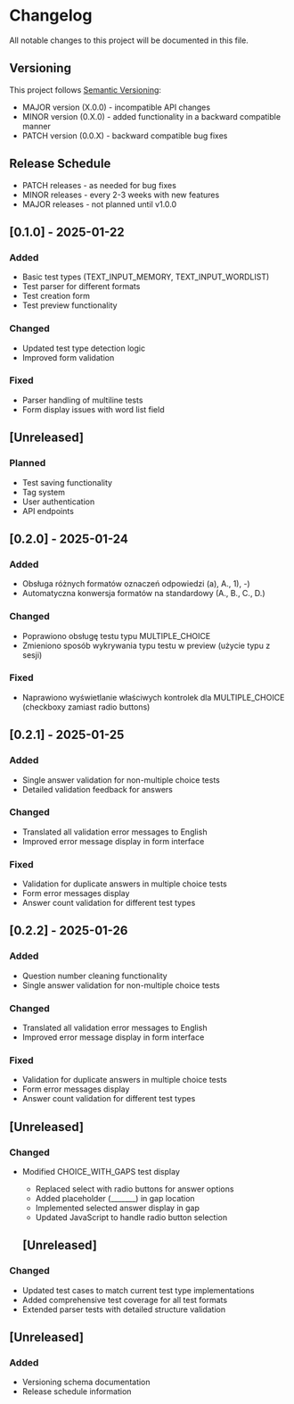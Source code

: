# Changelog
All notable changes to this project will be documented in this file.

## Versioning
This project follows [Semantic Versioning](https://semver.org/):
- MAJOR version (X.0.0) - incompatible API changes
- MINOR version (0.X.0) - added functionality in a backward compatible manner
- PATCH version (0.0.X) - backward compatible bug fixes

## Release Schedule
- PATCH releases - as needed for bug fixes
- MINOR releases - every 2-3 weeks with new features
- MAJOR releases - not planned until v1.0.0

## [0.1.0] - 2025-01-22
### Added
- Basic test types (TEXT_INPUT_MEMORY, TEXT_INPUT_WORDLIST)
- Test parser for different formats
- Test creation form
- Test preview functionality

### Changed
- Updated test type detection logic
- Improved form validation

### Fixed
- Parser handling of multiline tests
- Form display issues with word list field

## [Unreleased]
### Planned
- Test saving functionality
- Tag system
- User authentication
- API endpoints

## [0.2.0] - 2025-01-24
### Added
- Obsługa różnych formatów oznaczeń odpowiedzi (a), A., 1), -)
- Automatyczna konwersja formatów na standardowy (A., B., C., D.)

### Changed
- Poprawiono obsługę testu typu MULTIPLE_CHOICE
- Zmieniono sposób wykrywania typu testu w preview (użycie typu z sesji)

### Fixed
- Naprawiono wyświetlanie właściwych kontrolek dla MULTIPLE_CHOICE (checkboxy zamiast radio buttons)

## [0.2.1] - 2025-01-25
### Added
- Single answer validation for non-multiple choice tests
- Detailed validation feedback for answers

### Changed
- Translated all validation error messages to English
- Improved error message display in form interface

### Fixed
- Validation for duplicate answers in multiple choice tests
- Form error messages display
- Answer count validation for different test types

## [0.2.2] - 2025-01-26
### Added
- Question number cleaning functionality
- Single answer validation for non-multiple choice tests

### Changed
- Translated all validation error messages to English
- Improved error message display in form interface

### Fixed
- Validation for duplicate answers in multiple choice tests
- Form error messages display
- Answer count validation for different test types

## [Unreleased]
### Changed
- Modified CHOICE_WITH_GAPS test display
  - Replaced select with radio buttons for answer options
  - Added placeholder (_______) in gap location
  - Implemented selected answer display in gap
  - Updated JavaScript to handle radio button selection

  ## [Unreleased]
### Changed
- Updated test cases to match current test type implementations
- Added comprehensive test coverage for all test formats
- Extended parser tests with detailed structure validation

## [Unreleased]
### Added
- Versioning schema documentation
- Release schedule information